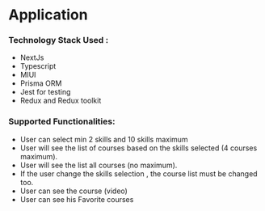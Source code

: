 # Application

### Technology Stack Used :
- NextJs
- Typescript
- MIUI
- Prisma ORM
- Jest for testing
- Redux and Redux toolkit

### Supported Functionalities:
- User can select min 2 skills and 10 skills maximum
- User will see the list of courses based on the skills selected (4 courses maximum).
- User will see the list all courses (no maximum).
- If the user change the skills selection , the course list must be changed too.
- User can see the course (video)
- User can see his Favorite courses